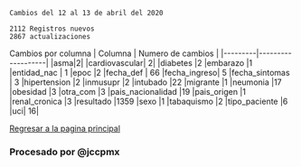```
Cambios del 12 al 13 de abril del 2020

2112 Registros nuevos
2867 actualizaciones
```
Cambios por columna
| Columna | Numero de cambios |
|---------|-------------------|
|asma|2|
|cardiovascular| 	2|
|diabetes 	|2
|embarazo 	|1
|entidad_nac |	1
|epoc 	|2
|fecha_def |	66
|fecha_ingreso| 	5
|fecha_sintomas |	3
|hipertension 	|2
|inmusupr 	|2
|intubado 	|22
|migrante 	|1
|neumonia 	|17
|obesidad 	|3
|otra_com 	|3
|pais_nacionalidad 	|19
|pais_origen 	|1
|renal_cronica 	|3
|resultado 	|1359
|sexo 	|1
|tabaquismo 	|2
|tipo_paciente 	|6
|uci| 	16|



[Regresar a la pagina principal][regreso]
### Procesado por @jccpmx

[regreso]: <https://jccpmx.github.io/covid19mx/>